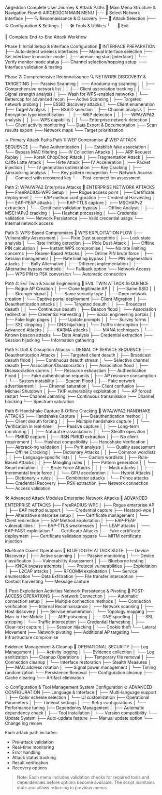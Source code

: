 Airgeddon Complete User Journey & Attack Paths
🎯 Main Menu Structure & Navigation Flow
🌐 AIRGEDDON MAIN MENU
├── 📡 Select Network Interface
├── 🔍 Reconnaissance & Discovery
├── 🎯 Attack Selection
├── ⚙️ Configuration & Settings
├── 🛠️ Tools & Utilities
└── 🚪 Exit

🔄 Complete End-to-End Attack Workflow

Phase 1: Initial Setup & Interface Configuration
📡 INTERFACE PREPARATION
├── Auto-detect wireless interfaces
├── Manual interface selection
├── Set interface to monitor mode
│   ├── airmon-ng start [interface]
│   └── Verify monitor mode status
├── Channel selection/hopping setup
└── Interface validation & testing

Phase 2: Comprehensive Reconnaissance
🔍 NETWORK DISCOVERY & TARGETING
├── Passive Scanning
│   ├── Airodump-ng scanning
│   │   ├── Comprehensive network list
│   │   ├── Client association tracking
│   │   └── Signal strength analysis
│   ├── Wash for WPS-enabled networks
│   └── Bettercap for advanced recon
├── Active Scanning
│   ├── Targeted network probing
│   ├── ESSID discovery attacks
│   └── Client enumeration
├── Target Analysis
│   ├── BSSID selection
│   ├── Channel analysis
│   ├── Encryption type identification
│   │   ├── WEP detection
│   │   ├── WPA/WPA2 analysis
│   │   ├── WPS capability
│   │   └── Enterprise network detection
│   └── Client activity monitoring
└── Data Export & Documentation
    ├── Scan results export
    ├── Network maps
    └── Target prioritization
    
⚔️ Primary Attack Paths
Path 1: WEP Compromise
🔓 WEP ATTACK SEQUENCE
├── Fake Authentication
│   ├── Establish fake association
│   └── Bypass MAC filtering
├── IV Collection Attacks
│   ├── ARP Request Replay
│   ├── KoreK ChopChop Attack
│   ├── Fragmentation Attack
│   ├── Caffe Latte Attack
│   └── Hirte Attack
├── IV Acceleration
│   ├── Packet injection
│   └── IV generation optimization
├── Key Cracking
│   ├── Aircrack-ng analysis
│   └── Key pattern recognition
└── Network Access
    ├── Connect with recovered key
    └── Post-connection assessment

Path 2: WPA/WPA2 Enterprise Attacks
🏢 ENTERPRISE NETWORK ATTACKS
├── FreeRADIUS-WPE Setup
│   ├── Rogue access point
│   ├── Certificate deployment
│   └── EAP method configuration
├── Credential Harvesting
│   ├── EAP-PEAP attacks
│   ├── EAP-TTLS capture
│   ├── MSCHAPv2 extraction
│   └── Certificate validation bypass
├── Offline Analysis
│   ├── MSCHAPv2 cracking
│   ├── Hashcat processing
│   └── Credential validation
└── Network Persistence
    ├── Valid credential usage
    └── Internal network access

Path 3: WPS-Based Compromises
📶 WPS EXPLOITATION FLOW
├── Vulnerability Assessment
│   ├── Pixie Dust susceptible
│   ├── Lock state analysis
│   └── Rate limiting detection
├── Pixie Dust Attack
│   ├── Offline PIN calculation
│   ├── Instant WPS compromise
│   └── No rate limiting concerns
├── Reaver-Based Attacks
│   ├── Online PIN brute force
│   ├── Session management
│   ├── Rate limiting bypass
│   └── PIN regeneration attacks
├── Bully Alternative
│   ├── Different implementation
│   ├── Alternative bypass methods
│   └── Fallback option
└── Network Access
    ├── WPS PIN to PSK conversion
    └── Automatic connection

Path 4: Evil Twin & Social Engineering
👥 EVIL TWIN ATTACK SEQUENCE
├── Rogue AP Creation
│   ├── Clone legitimate AP
│   │   ├── Same SSID
│   │   ├── Stronger signal
│   │   └── Same security type
│   ├── Open network creation
│   └── Captive portal deployment
├── Client Migration
│   ├── Deauthentication attacks
│   │   ├── Targeted deauth
│   │   ├── Broadcast deauth
│   │   └── Continuous deauth
│   ├── Beacon flood
│   └── Association redirection
├── Credential Harvesting
│   ├── Social engineering portals
│   │   ├── Fake login pages
│   │   ├── Update prompts
│   │   └── Survey forms
│   ├── SSL stripping
│   ├── DNS hijacking
│   └── Traffic interception
├── Advanced Attacks
│   ├── KARMA attacks
│   ├── MANA techniques
│   └── Known beacon attacks
└── Data Analysis
    ├── Credential extraction
    ├── Session hijacking
    └── Information gathering

Path 5: DoS & Disruption Attacks
💥 DENIAL OF SERVICE SEQUENCE
├── Deauthentication Attacks
│   ├── Targeted client deauth
│   ├── Broadcast deauth flood
│   ├── Continuous deauth stream
│   └── Selective channel deauth
├── Association/Disassociation
│   ├── Association flood
│   ├── Disassociation storms
│   └── Resource exhaustion
├── Authentication Flood
│   ├── Fake authentication requests
│   ├── AP resource consumption
│   └── System instability
├── Beacon Flood
│   ├── Fake network advertisement
│   ├── Channel saturation
│   └── Client confusion
├── Michael Shutdown
│   ├── TKIP vulnerability exploitation
│   └── AP forced restart
└── Channel Jamming
    ├── Continuous transmission
    ├── Channel blocking
    └── Spectrum saturation

Path 6: Handshake Capture & Offline Cracking
🔐 WPA/WPA2 HANDHAKE ATTACKS
├── Handshake Capture
│   ├── Deauthentication method
│   │   ├── Client deauth forcing
│   │   ├── Multiple handshake capture
│   │   └── Verification in real-time
│   ├── Passive capture
│   │   ├── Long-term monitoring
│   │   ├── Natural re-associations
│   │   └── Stealth operation
│   └── PMKID capture
│       ├── RSN PMKID extraction
│       ├── No client requirement
│       └── Hashcat compatibility
├── Handshake Verification
│   ├── Aircrack-ng validation
│   ├── Pyrit analysis
│   └── Quality assessment
├── Offline Cracking
│   ├── Dictionary Attacks
│   │   ├── Common wordlists
│   │   ├── Language-specific lists
│   │   └── Custom wordlists
│   ├── Rule-Based Attacks
│   │   ├── Mangling rules
│   │   ├── Pattern generation
│   │   └── Smart mutation
│   ├── Brute Force Attacks
│   │   ├── Mask attacks
│   │   ├── Incremental brute force
│   │   └── GPU acceleration
│   └── Hybrid Attacks
│       ├── Dictionary + rules
│       ├── Combinator attacks
│       └── Prince attacks
└── Credential Recovery
    ├── PSK extraction
    ├── Network connection
    └── Access validation

🛠️ Advanced Attack Modules
Enterprise Network Attacks
🏢 ADVANCED ENTERPRISE ATTACKS
├── FreeRADIUS-WPE
│   ├── Rogue enterprise AP
│   ├── EAP method support
│   └── Credential capture
├── Hostapd-wpe
│   ├── Alternative enterprise setup
│   ├── Certificate management
│   └── Client redirection
├── EAP Method Exploitation
│   ├── EAP-PEAP vulnerabilities
│   ├── EAP-TTLS weaknesses
│   ├── LEAP attacks
│   └── EAP-FAST exploitation
└── Certificate Attacks
    ├── Fake certificate deployment
    ├── Certificate validation bypass
    └── MITM certificate injection

Bluetooth Covert Operations
📱 BLUETOOTH ATTACK SUITE
├── Device Discovery
│   ├── Active scanning
│   ├── Passive monitoring
│   └── Device classification
├── Vulnerability Assessment
│   ├── Blueborne testing
│   ├── KNOX bypass attempts
│   └── Protocol vulnerabilities
├── Exploitation
│   ├── L2CAP attacks
│   ├── RFCOMM exploitation
│   └── Service enumeration
└── Data Exfiltration
    ├── File transfer interception
    ├── Contact harvesting
    └── Message capture
    

🔧 Post-Exploitation Activities
Network Persistence & Pivoting
🔗 POST-ACCESS OPERATIONS
├── Network Connection
│   ├── Automatic connection setup
│   ├── Multiple connection methods
│   └── Connection verification
├── Internal Reconnaissance
│   ├── Network scanning
│   ├── Host discovery
│   ├── Service enumeration
│   └── Topology mapping
├── Man-in-the-Middle
│   ├── ARP poisoning
│   ├── DNS spoofing
│   ├── SSL stripping
│   └── Traffic interception
├── Credential Harvesting
│   ├── Clear-text capture
│   ├── Session hijacking
│   └── Cookie theft
└── Lateral Movement
    ├── Network pivoting
    ├── Additional AP targeting
    └── Infrastructure compromise

Evidence Management & Cleanup
🧹 OPERATIONAL SECURITY
├── Log Management
│   ├── Activity logging
│   ├── Evidence collection
│   └── Log sanitization
├── Cleanup Operations
│   ├── Temporary file removal
│   ├── Connection cleanup
│   └── Interface restoration
├── Stealth Measures
│   ├── MAC address rotation
│   ├── Signal power management
│   └── Timing randomization
└── Persistence Removal
    ├── Configuration cleanup
    ├── Cache clearing
    └── Artifact elimination

⚙️ Configuration & Tool Management
System Configuration
⚙️ ADVANCED CONFIGURATION
├── Language & Interface
│   ├── Multi-language support
│   ├── Color scheme selection
│   └── UI customization
├── Operational Parameters
│   ├── Timeout settings
│   ├── Retry configurations
│   └── Performance tuning
├── Dependency Management
│   ├── Automatic dependency check
│   ├── Tool installation
│   └── Version compatibility
└── Update System
    ├── Auto-update feature
    ├── Manual update option
    └── Change log review
    

Each attack path includes:
- Pre-attack validation
- Real-time monitoring
- Error handling
- Attack status tracking
- Result verification
- Recovery options

> Note: Each menu includes validation checks for required tools and dependencies before options become available. The script maintains state and allows returning to previous menus.